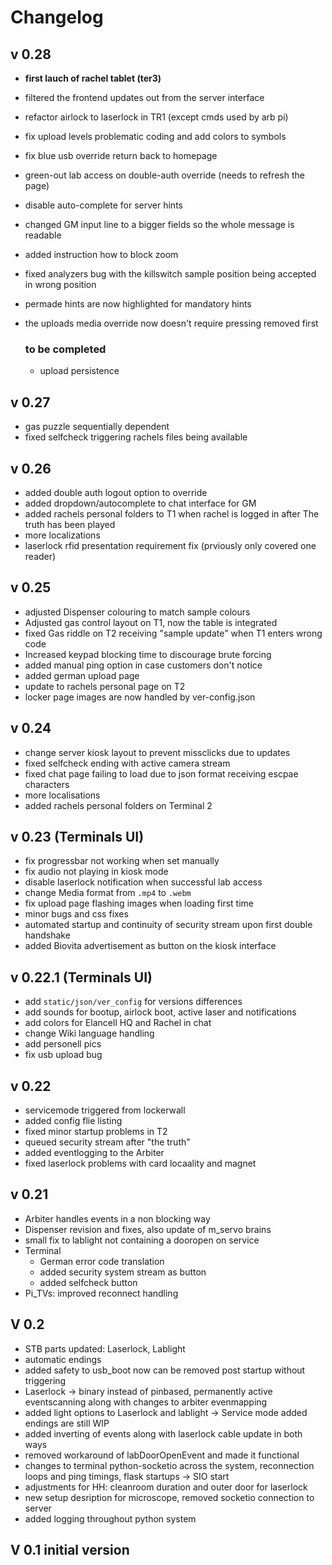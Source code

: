 # Changelog





## v 0.28

  * **first lauch of rachel tablet (ter3)**
  * filtered the frontend updates out from the server interface
  * refactor airlock to laserlock in TR1 (except cmds used by arb pi)
  * fix upload levels problematic coding and add colors to symbols
  * fix blue usb override return back to homepage
  * green-out lab access on double-auth override (needs to refresh the page)
  * disable auto-complete for server hints
  * changed GM input line to a bigger fields so the whole message is readable
  * added instruction how to block zoom
  * fixed analyzers bug with the killswitch sample position being accepted in wrong position
  * permade hints are now highlighted for mandatory hints
  * the uploads media override now doesn't require pressing removed first

    ### to be completed
    * upload persistence


## v 0.27

 * gas puzzle sequentially dependent 
 * fixed selfcheck triggering rachels files being available

## v 0.26

  * added double auth logout option to override
  * added dropdown/autocomplete to chat interface for GM
  * added rachels personal folders to T1 when rachel is logged in after The truth has been played 
  * more localizations
  * laserlock rfid presentation requirement fix (prviously only covered one reader)

## v 0.25

  * adjusted Dispenser colouring to match sample colours
  * Adjusted gas control layout on T1, now the table is integrated
  * fixed Gas riddle on T2 receiving "sample update" when T1 enters wrong code
  * Increased keypad blocking time to discourage brute forcing
  * added manual ping option in case customers don't notice
  * added german upload page
  * update to rachels personal page on T2
  * locker page images are now handled by ver-config.json

## v 0.24

 * change server kiosk layout to prevent missclicks due to updates
 * fixed selfcheck ending with active camera stream
 * fixed chat page failing to load due to json format receiving escpae characters
 * more localisations 
 * added rachels personal folders on Terminal 2

## v 0.23 (Terminals UI)

* fix progressbar not working when set manually
* fix audio not playing in kiosk mode
* disable laserlock notification when successful lab access
* change Media format from `.mp4` to `.webm`
* fix upload page flashing images when loading first time
* minor bugs and css fixes
* automated startup and continuity of security stream upon first double handshake
* added Biovita advertisement as button on the kiosk interface

## v 0.22.1 (Terminals UI)

* add `static/json/ver_config` for versions differences
* add sounds for bootup, airlock boot, active laser and notifications
* add colors for Elancell HQ and Rachel in chat
* change Wiki language handling
* add personell pics
* fix usb upload bug

## v 0.22

* servicemode triggered from lockerwall
* added config flie listing
* fixed minor startup problems in T2
* queued security stream after "the truth"
* added eventlogging to the Arbiter
* fixed laserlock problems with card locaality and magnet

## v 0.21

* Arbiter handles events in a non blocking way
* Dispenser revision and fixes, also update of m_servo brains
* small fix to lablight not containing a dooropen on service
* Terminal
  * German error code translation
  * added security system stream as button
  * added selfcheck button
* Pi_TVs: improved reconnect handling

## V 0.2

* STB parts updated: Laserlock, Lablight
* automatic endings
* added safety to usb_boot now can be removed post startup without triggering
* Laserlock -> binary instead of pinbased, permanently active eventscanning along with changes to arbiter evenmapping
* added light options to Laserlock and lablight -> Service mode added endings are still WIP
* added inverting of events along with laserlock cable update in both ways
* removed workaround of labDoorOpenEvent and made it functional
* changes to terminal python-socketio across the system, reconnection loops and ping timings, flask startups -> SIO start
* adjustments for HH: cleanroom duration and outer door for laserlock
* new setup desription for microscope, removed socketio connection to server
* added logging throughout python system

## V 0.1 initial version
